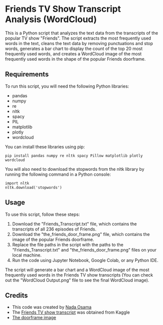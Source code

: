 # Friends TV Show Transcript Analysis (WordCloud)

This is a Python script that analyzes the text data from the transcripts of the popular TV show "Friends". The script extracts the most frequently used words in the text, cleans the text data by removing punctuations and stop words, generates a bar chart to display the count of the top 20 most frequently used words, and creates a WordCloud image of the most frequently used words in the shape of the popular Friends doorframe.

## Requirements

To run this script, you will need the following Python libraries:

- pandas
- numpy
- re
- nltk
- spacy
- PIL
- matplotlib
- plotly
- wordcloud

You can install these libraries using pip:

```
pip install pandas numpy re nltk spacy Pillow matplotlib plotly wordcloud
```

You will also need to download the stopwords from the nltk library by running the following command in a Python console:

```
import nltk
nltk.download('stopwords')
```

## Usage

To use this script, follow these steps:

1. Download the "Friends_Transcript.txt" file, which contains the transcripts of all 236 episodes of Friends.
2. Download the "the_friends_door_frame.png" file, which contains the image of the popular Friends doorframe.
3. Replace the file paths in the script with the paths to the "Friends_Transcript.txt" and "the_friends_door_frame.png" files on your local machine.
4. Run the code using Jupyter Notebook, Google Colab, or any Python IDE.

The script will generate a bar chart and a WordCloud image of the most frequently used words in the Friends TV show transcripts (You can check out the "WordCloud Output.png" file to see the final WordCloud image).

## Credits

- This code was created by [Nada Osama](https://github.com/NadaOsamaa)
- The [Friends TV show transcript](https://www.kaggle.com/datasets/divyansh22/friends-tv-show-script?resource=download) was obtained from Kaggle
- [The doorframe image](https://m.media-amazon.com/images/I/51YmOf7PgwL._AC_UF1000,1000_QL80_.jpg) 

